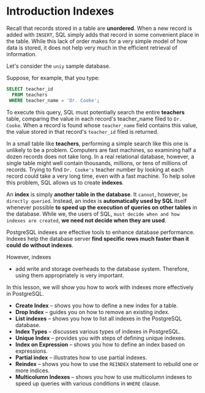 # Introduction Indexes

Recall that records stored in a table are **unordered**. When a new record is added with `INSERT`, SQL simply adds that record in some convenient place in the table. While this lack of order makes for a very simple model of how data is stored, it does not help very much in the efficient retrieval of information.

Let's consider the `uniy` sample database.

Suppose, for example, that you type:

```SQL
SELECT teacher_id
  FROM teachers
 WHERE teacher_name = 'Dr. Cooke';
```

To execute this query, SQL must potentially search the entire **teachers** table, comparing the value in each record's teacher_name filed to `Dr. Cooke`. When a record is found whose `teacher_name` field contains this value, the value stored in that record's `teacher_id` filed is returned.

In a small table like **teachers**, performing a simple search like this one is unlikely to be a problem. Computers are fast machines, so examining half a dozen records does not take long. In a real relational database, however, a single table might well contain thousands, millions, or tens of millions of records. Trying to find `Dr. Cooke's` teacher number by looking at each record could take a very long time, even with a fast machine. To help solve this problem, SQL allows us to create **indexes**.

An **index** is simply **another table in the database**. It `cannot`, however, `be directly queried`. Instead, an index is **automatically used by SQL** itself whenever possible **to speed up the execution of queries on other tables** in the database. While we, the users of SQL, `must decide when and how indexes are created`, **we need not decide when they are used**.

PostgreSQL indexes are effective tools to enhance database performance. Indexes help the database server **find specific rows much faster than it could do without indexes**.

However, indexes

- add write and storage overheads to the database system. Therefore, using them appropriately is very important.

In this lesson, we will show you how to work with indexes more effectively in PostgreSQL.

- **Create Index** – shows you how to define a new index for a table.
- **Drop Index** – guides you on how to remove an existing index.
- **List indexes** – shows you how to list all indexes in the PostgreSQL database.
- **Index Types** – discusses various types of indexes in PostgreSQL.
- **Unique Index** – provides you with steps of defining unique indexes.
- **Index on Expression** – shows you how to define an index based on expressions.
- **Partial index** – illustrates how to use partial indexes.
- **Reindex** – shows you how to use the `REINDEX` statement to rebuild one or more indices.
- **Multicolumn Indexes** – shows you how to use multicolumn indexes to speed up queries with various conditions in `WHERE` clause.
